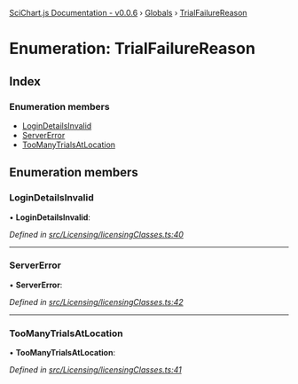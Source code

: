 [SciChart.js Documentation - v0.0.6](../README.md) › [Globals](../globals.md) › [TrialFailureReason](trialfailurereason.md)

# Enumeration: TrialFailureReason

## Index

### Enumeration members

* [LoginDetailsInvalid](trialfailurereason.md#logindetailsinvalid)
* [ServerError](trialfailurereason.md#servererror)
* [TooManyTrialsAtLocation](trialfailurereason.md#toomanytrialsatlocation)

## Enumeration members

###  LoginDetailsInvalid

• **LoginDetailsInvalid**:

*Defined in [src/Licensing/licensingClasses.ts:40](https://github.com/ABTSoftware/SciChart.Dev/blob/46671d21ce/Web/src/SciChart/src/Licensing/licensingClasses.ts#L40)*

___

###  ServerError

• **ServerError**:

*Defined in [src/Licensing/licensingClasses.ts:42](https://github.com/ABTSoftware/SciChart.Dev/blob/46671d21ce/Web/src/SciChart/src/Licensing/licensingClasses.ts#L42)*

___

###  TooManyTrialsAtLocation

• **TooManyTrialsAtLocation**:

*Defined in [src/Licensing/licensingClasses.ts:41](https://github.com/ABTSoftware/SciChart.Dev/blob/46671d21ce/Web/src/SciChart/src/Licensing/licensingClasses.ts#L41)*
